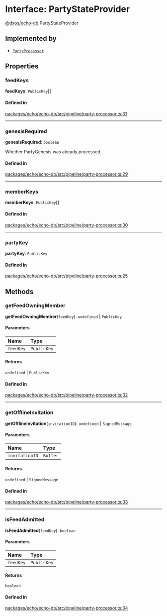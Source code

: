 # Interface: PartyStateProvider

[@dxos/echo-db](../modules/dxos_echo_db.md).PartyStateProvider

## Implemented by

- [`PartyProcessor`](../classes/dxos_echo_db.PartyProcessor.md)

## Properties

### feedKeys

 **feedKeys**: `PublicKey`[]

#### Defined in

[packages/echo/echo-db/src/pipeline/party-processor.ts:31](https://github.com/dxos/dxos/blob/main/packages/echo/echo-db/src/pipeline/party-processor.ts#L31)

___

### genesisRequired

 **genesisRequired**: `boolean`

Whether PartyGenesis was already processed.

#### Defined in

[packages/echo/echo-db/src/pipeline/party-processor.ts:29](https://github.com/dxos/dxos/blob/main/packages/echo/echo-db/src/pipeline/party-processor.ts#L29)

___

### memberKeys

 **memberKeys**: `PublicKey`[]

#### Defined in

[packages/echo/echo-db/src/pipeline/party-processor.ts:30](https://github.com/dxos/dxos/blob/main/packages/echo/echo-db/src/pipeline/party-processor.ts#L30)

___

### partyKey

 **partyKey**: `PublicKey`

#### Defined in

[packages/echo/echo-db/src/pipeline/party-processor.ts:25](https://github.com/dxos/dxos/blob/main/packages/echo/echo-db/src/pipeline/party-processor.ts#L25)

## Methods

### getFeedOwningMember

**getFeedOwningMember**(`feedKey`): `undefined` \| `PublicKey`

#### Parameters

| Name | Type |
| :------ | :------ |
| `feedKey` | `PublicKey` |

#### Returns

`undefined` \| `PublicKey`

#### Defined in

[packages/echo/echo-db/src/pipeline/party-processor.ts:32](https://github.com/dxos/dxos/blob/main/packages/echo/echo-db/src/pipeline/party-processor.ts#L32)

___

### getOfflineInvitation

**getOfflineInvitation**(`invitationID`): `undefined` \| `SignedMessage`

#### Parameters

| Name | Type |
| :------ | :------ |
| `invitationID` | `Buffer` |

#### Returns

`undefined` \| `SignedMessage`

#### Defined in

[packages/echo/echo-db/src/pipeline/party-processor.ts:33](https://github.com/dxos/dxos/blob/main/packages/echo/echo-db/src/pipeline/party-processor.ts#L33)

___

### isFeedAdmitted

**isFeedAdmitted**(`feedKey`): `boolean`

#### Parameters

| Name | Type |
| :------ | :------ |
| `feedKey` | `PublicKey` |

#### Returns

`boolean`

#### Defined in

[packages/echo/echo-db/src/pipeline/party-processor.ts:34](https://github.com/dxos/dxos/blob/main/packages/echo/echo-db/src/pipeline/party-processor.ts#L34)

